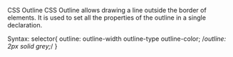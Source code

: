 CSS Outline
CSS Outline allows drawing a line outside the border of elements. It is used to set all the properties of the outline in a single declaration.

Syntax:
selector{
    outline: outline-width outline-type outline-color;
    /*outline: 2px solid grey;*/
}